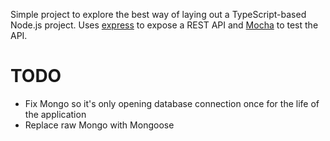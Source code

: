 Simple project to explore the best way of laying out a TypeScript-based Node.js project.  Uses [express](http://expressjs.com/) to expose a REST API and [Mocha](http://visionmedia.github.io/mocha) to test the API.

# TODO

- Fix Mongo so it's only opening database connection once for the life of the application
- Replace raw Mongo with Mongoose

